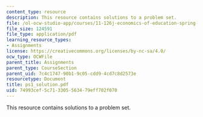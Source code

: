 ```yaml
---
content_type: resource
description: This resource contains solutions to a problem set.
file: /ol-ocw-studio-app/courses/11-126j-economics-of-education-spring-2007/74993cef5c713305563479eff702f070_ps1_solution.pdf
file_size: 124591
file_type: application/pdf
learning_resource_types:
- Assignments
license: https://creativecommons.org/licenses/by-nc-sa/4.0/
ocw_type: OCWFile
parent_title: Assignments
parent_type: CourseSection
parent_uid: 7c4c1747-90b1-9c05-cdd9-4cd7c8d2573e
resourcetype: Document
title: ps1_solution.pdf
uid: 74993cef-5c71-3305-5634-79eff702f070
---
```

This resource contains solutions to a problem set.